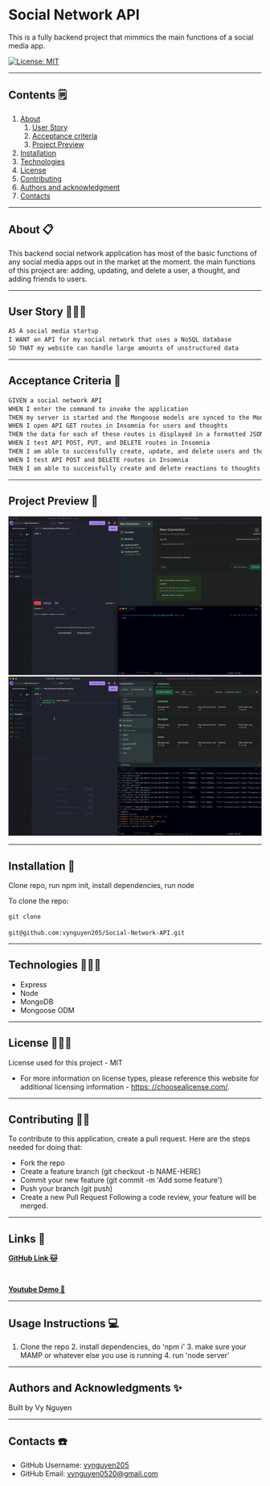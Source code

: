 
# Social Network API

  This is a fully backend project that mimmics the main functions of a social media app.

  [![License: MIT](https://img.shields.io/badge/License-MIT-yellow.svg)](https://opensource.org/licenses/MIT)

---

## Contents 🗒

1. [About](#about)
    1. [User Story](#user%20story)
    2. [Acceptance criteria](#acceptance%20criteria)
    3. [Project Preview](#project%20preview)
2. [Installation](#installation)
3. [Technologies](#technologies)
4. [License](#license)
5. [Contributing](#contributing)
6. [Authors and acknowledgment](#authors%20and%20acknowledgment)
7. [Contacts](#contacts)

---

## About 📋

This backend social network application has most of the basic functions of any social media apps out in the market at the moment. the main functions of this project are: adding, updating, and delete a user, a thought, and adding friends to users.

---

## User Story 👩🏻‍🏫

```md
AS A social media startup
I WANT an API for my social network that uses a NoSQL database
SO THAT my website can handle large amounts of unstructured data
```

---

## Acceptance Criteria 🌈

```md
GIVEN a social network API
WHEN I enter the command to invoke the application
THEN my server is started and the Mongoose models are synced to the MongoDB database
WHEN I open API GET routes in Insomnia for users and thoughts
THEN the data for each of these routes is displayed in a formatted JSON
WHEN I test API POST, PUT, and DELETE routes in Insomnia
THEN I am able to successfully create, update, and delete users and thoughts in my database              
WHEN I test API POST and DELETE routes in Insomnia
THEN I am able to successfully create and delete reactions to thoughts and add and remove friends to a user’s friend list
```

---

## Project Preview 📸

![Visual](assets/GIF/demo-1.gif)
![Visual](assets/GIF/demo-2.gif)

---

## Installation 📀

  Clone repo, run npm init, install dependencies, run node

  To clone the repo:

    git clone 
    
    git@github.com:vynguyen205/Social-Network-API.git

---

## Technologies 👩🏻‍🔧

- Express
- Node
- MongoDB
- Mongoose ODM

---

## License 👮🏻‍♀️
  License used for this project - MIT
  * For more information on license types, please reference this website
  for additional licensing information - [https: //choosealicense.com/](https://choosealicense.com/).

---

## Contributing 💃🏻

To contribute to this application, create a pull request.
  Here are the steps needed for doing that:
  - Fork the repo
  - Create a feature branch (git checkout -b NAME-HERE)
  - Commit your new feature (git commit -m 'Add some feature')
  - Push your branch (git push)
  - Create a new Pull Request
  Following a code review, your feature will be merged.

---

## Links 🔗 

**[GitHub Link 🐱](https://github.com/vynguyen205/Social-Network-API)**

<br>

**[Youtube Demo 👀](https://youtu.be/6drk0lNDLMk)**

---

## Usage Instructions 💻

1. Clone the repo 2. install dependencies, do 'npm i' 3. make sure your MAMP or whatever else you use is running 4. run 'node server'

---

## Authors and Acknowledgments ✨

Built by Vy Nguyen

---

## Contacts ☎️

- GitHub Username: [vynguyen205](https://github.com/vynguyen205)
- GitHub Email: vynguyen0520@gmail.com
  
